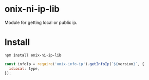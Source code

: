 # onix-ni-ip-lib

Module for getting local or public ip.

# Install

```sh
npm install onix-ni-ip-lib
```

```javascript
const infoIp = require('onix-info-ip').getInfoIp(`${version}`, {
  isLocal: type,
});
```
